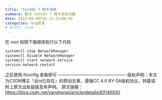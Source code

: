 ```yaml
---
title: 'CentOS 7 网卡消失'
summary: 解决 CentOS 7 网卡消失问题
date: 2022-09-08T10:12:22+08:00
categories: bug修复
# draft: true
---
```

在 root 权限下按顺序执行以下代码

```sh
systemctl stop NetworkManager
systemctl disable NetworkManager
systemctl start network.service
service network restart
```

之后使用 ifconfig 查看即可
————————————————
版权声明：本文为CSDN博主「此id已存在」的原创文章，遵循CC 4.0 BY-SA版权协议，转载请附上原文出处链接及本声明。
原文链接：<https://blog.csdn.net/yanghenpi/article/details/83146930>
